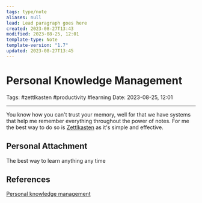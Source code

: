 ```yaml
---
tags: type/note
aliases: null
lead: Lead paragraph goes here
created: 2023-08-27T13:43
modified: 2023-08-25, 12:01
template-type: Note
template-version: "1.7"
updated: 2023-08-27T13:45
---
```


# Personal Knowledge Management

Tags: #zettlkasten #productivity #learning 
Date: 2023-08-25, 12:01

---

You know how you can't trust your memory, well for that we have systems that help me remember everything throughout the power of notes. For me the best way to do so is [Zettlkasten](Zettlkasten.md) as it's simple and effective.

## Personal Attachment

The best way to learn anything any time

## References

[Personal knowledge management](.md)
